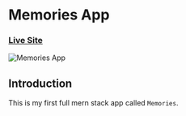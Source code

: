#  Memories App

### [Live Site](https://memories-pramodarachchige.netlify.app)

![Memories App](https://i.ibb.co/CP3rW0Q/Web-capture-4-1-2022-135625-memories-pramodarachchige-netlify-app.jpg)

## Introduction
This is my first full mern stack app called ```Memories```.

 

